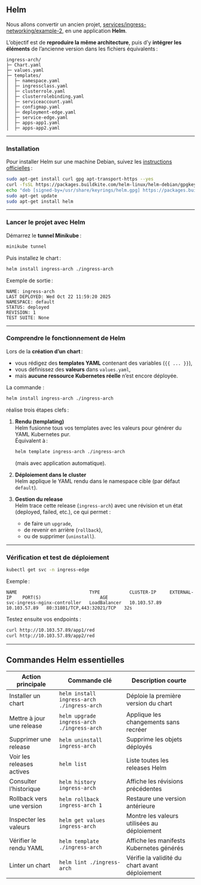 ## Helm

Nous allons convertir un ancien projet, [services/ingress-networking/example-2](../../../services/ingress-networking/example-2/README.md), en une application **Helm**.

L’objectif est de **reproduire la même architecture**, puis d’y **intégrer les éléments** de l’ancienne version dans les fichiers équivalents :

```
ingress-arch/
├─ Chart.yaml
├─ values.yaml
├─ templates/
│  ├─ namespace.yaml
│  ├─ ingressclass.yaml
│  ├─ clusterrole.yaml
│  ├─ clusterrolebinding.yaml
│  ├─ serviceaccount.yaml
│  ├─ configmap.yaml
│  ├─ deployment-edge.yaml
│  ├─ service-edge.yaml
│  ├─ apps-app1.yaml
│  ├─ apps-app2.yaml
```

***

### Installation

Pour installer Helm sur une machine Debian, suivez les [instructions officielles](https://helm.sh/docs/intro/install/) :

```bash
sudo apt-get install curl gpg apt-transport-https --yes
curl -fsSL https://packages.buildkite.com/helm-linux/helm-debian/gpgkey | gpg --dearmor | sudo tee /usr/share/keyrings/helm.gpg > /dev/null
echo "deb [signed-by=/usr/share/keyrings/helm.gpg] https://packages.buildkite.com/helm-linux/helm-debian/any/ any main" | sudo tee /etc/apt/sources.list.d/helm-stable-debian.list
sudo apt-get update
sudo apt-get install helm
```

***

### Lancer le projet avec Helm

Démarrez le **tunnel Minikube** :

```bash
minikube tunnel
```

Puis installez le chart :

```bash
helm install ingress-arch ./ingress-arch
```

Exemple de sortie :

```
NAME: ingress-arch
LAST DEPLOYED: Wed Oct 22 11:59:20 2025
NAMESPACE: default
STATUS: deployed
REVISION: 1
TEST SUITE: None
```

***

### Comprendre le fonctionnement de Helm

Lors de la **création d’un chart** :

* vous rédigez des **templates YAML** contenant des variables (`{{ ... }}`),
* vous définissez des **valeurs** dans `values.yaml`,
* mais **aucune ressource Kubernetes réelle** n’est encore déployée.

La commande :

```bash
helm install ingress-arch ./ingress-arch
```

réalise trois étapes clefs :

1. **Rendu (templating)**  
   Helm fusionne tous vos templates avec les valeurs pour générer du YAML Kubernetes pur.  
   Équivalent à :
   ```bash
   helm template ingress-arch ./ingress-arch
   ```
   (mais avec application automatique).

2. **Déploiement dans le cluster**  
   Helm applique le YAML rendu dans le namespace cible (par défaut `default`).

3. **Gestion du release**  
   Helm trace cette release (`ingress-arch`) avec une révision et un état (deployed, failed, etc.), ce qui permet :
    * de faire un `upgrade`,
    * de revenir en arrière (`rollback`),
    * ou de supprimer (`uninstall`).

***

### Vérification et test de déploiement

```bash
kubectl get svc -n ingress-edge
```

Exemple :

```
NAME                           TYPE           CLUSTER-IP     EXTERNAL-IP    PORT(S)                      AGE
svc-ingress-nginx-controller   LoadBalancer   10.103.57.89   10.103.57.89   80:31801/TCP,443:32021/TCP   32s
```

Testez ensuite vos endpoints :

```bash
curl http://10.103.57.89/app1/red
curl http://10.103.57.89/app2/red
```

***

## Commandes Helm essentielles

| Action principale        | Commande clé                                       | Description courte |
|--------------------------|----------------------------------------------------|--------------------|
| Installer un chart       | `helm install ingress-arch ./ingress-arch`        | Déploie la première version du chart |
| Mettre à jour une release| `helm upgrade ingress-arch ./ingress-arch`        | Applique les changements sans recréer |
| Supprimer une release    | `helm uninstall ingress-arch`                     | Supprime les objets déployés |
| Voir les releases actives| `helm list`                                       | Liste toutes les releases Helm |
| Consulter l’historique   | `helm history ingress-arch`                       | Affiche les révisions précédentes |
| Rollback vers une version| `helm rollback ingress-arch 1`                    | Restaure une version antérieure |
| Inspecter les valeurs    | `helm get values ingress-arch`                    | Montre les valeurs utilisées au déploiement |
| Vérifier le rendu YAML   | `helm template ./ingress-arch`                    | Affiche les manifests Kubernetes générés |
| Linter un chart          | `helm lint ./ingress-arch`                        | Vérifie la validité du chart avant déploiement |


